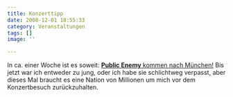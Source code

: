 ```yaml
---
title: Konzerttipp
date: 2008-12-01 18:55:33
category: Veranstaltungen
tags: []
image: ''

---
```


In ca. einer Woche ist es soweit: [**Public Enemy** kommen nach München!](http://www.muenchen.de/verticals/Veranstaltungen/Events/263841/publicenemy.html) Bis jetzt war ich entweder zu jung, oder ich habe sie schlichtweg verpasst, aber dieses Mal braucht es eine Nation von Millionen um mich vor dem Konzertbesuch zurückzuhalten.
